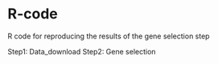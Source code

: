 # R-code
R code for reproducing the results of the gene selection step

Step1: Data_download
Step2: Gene selection
